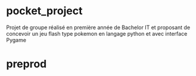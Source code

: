 # pocket_project
Projet de groupe réalisé en première année de Bachelor IT et proposant de concevoir un jeu flash type pokemon en langage python et avec interface Pygame

# preprod

